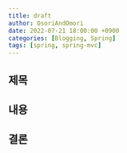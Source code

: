 ```yaml
---
title: draft
author: OsoriAndOmori
date: 2022-07-21 18:00:00 +0900
categories: [Blogging, Spring]
tags: [spring, spring-mvc]
---
```


## 제목


## 내용

## 결론
